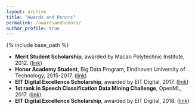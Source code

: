 ```yaml
---
layout: archive
title: "Awards and Honors"
permalink: /awardsandhonors/
author_profile: true
---
```


{% include base_path %}

* **Merit Student Scholarship**, awarded by Macao Polytechnic Institute, 2012. ([link](http://l3onardo.github.io/files/paper1.pdf))
* **Honor Academy Student**, Big Data Program, Eindhoven University of Technology, 2015-2017. ([link](http://l3onardo.github.io/files/paper1.pdf))
* **EIT Digital Excellence Scholarship**, awarded by EIT Digital, 2017. ([link](http://l3onardo.github.io/files/paper1.pdf))
* **1st rank in Speech Classification Data Mining Challenge**, OpenML, 2017. ([link](https://www.openml.org/t/167132#!people))
* **EIT Digital Excellence Scholarship**, awarded by EIT Digital, 2018. ([link](http://l3onardo.github.io/files/paper1.pdf))
